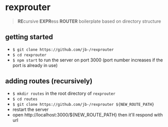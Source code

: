 # rexprouter
> **RE**cursive **EXPR**ess **ROUTER** boilerplate based on directory structure

## getting started
* `$ git clone https://github.com/jb-/rexprouter`
* `$ cd rexprouter`
* `$ npm start` to run the server on port 3000 (port number increases if the port is already in use)

## adding routes (recursively)
* `$ mkdir routes` in the root directory of `rexprouter`
* `$ cd routes`
* `$ git clone https://github.com/jb-/rexprouter ${NEW_ROUTE_PATH}`
* restart the server
* open http://localhost:3000/${NEW_ROUTE_PATH} then it'll respond with url
